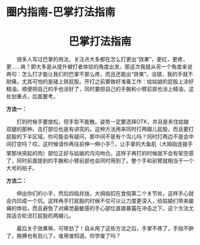 # 圈内指南-巴掌打法指南

# <center>巴掌打法指南</center>
​&emsp;&emsp;很多人写过巴掌的用法，关注点大多都在怎么打更出“效果”，更红，更疼，更……爽？即大多是从提升被打者体验的角度出发。那这次我就从另一个角度来说两句：怎么打才能让我们的巴掌不那么疼，而且还能出“效果”。没错，我的手就不耐痛，尤其可怕的是碰上铁屁股。开打之前要做好准备工作：给姑娘的屁股上涂好精油，顺便把自己的手也涂好了，同时要把自己的手腕和小臂前部也涂上精油，这处划重点，后面要考。
 

**方法一：**

​&emsp;&emsp;打的时候手要放松，但手型不能散。姿势一定要选择OTK，并且是夹住姑娘双腿的那种。击打部位也是有讲究的。这种方法用来同时打两瓣儿屁股，而且要打屁股的下半区域。你可能会有疑问，那中间不是有个沟儿吗？同时打两边不是会中间打空吗？哎，这时候请你再往前伸一伸小手✋，让手掌的大鱼肌（大拇指连接手掌那块突起的肉）部位正好与姑娘的沟沟吻合。这样子再打的时候就不会有架空感了，同时前面提到的手腕和小臂前部也会同时用到了。整个手和前臂就相当于一个大号的拍子。


**​方法二：**

​&emsp;&emsp;​伸出你们的小手，然后四指并拢，大拇指扣在食指第二个关节处，这样手心就会内凹成一个坑。这样再手打屁股的时候不仅可以让力度更深入，给姑娘们带来酸痛的体验，而且避免了对痛觉最敏感的手心部位直接暴露在冲击之下。这个方法尤其适合轮流打屁股的两瓣儿。


​​&emsp;&emsp;​最后关于效果嘛，可带劲了！自从用了这些方法之后，手掌不疼了，手指不肿了，胳膊也有劲儿了。谁用谁知道。你学废了吗？
